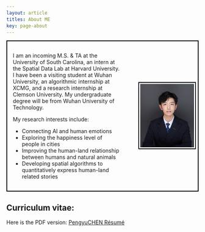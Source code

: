 ```yaml
---
layout: article
titles: About ME
key: page-about
---
```


<style>
  .content-wrapper {
    display: flex;
    align-items: center;
    justify-content: space-between;
    border: 2px solid black; /* 边框 */
    padding: 15px; /* 内边距，确保内容不会紧贴边框 */
    margin-bottom: 15px; /* 控制每个内容块之间的间距 */
  }

  .text-content {
    width: 60%;
    padding-right: 20px; /* 右侧内边距，确保文字和图片之间有间距 */
  }

  .image-content {
    width: 30%;
  }

  .image-content img {
    width: 100%;
    border: 2px solid black; /* 给图片添加红色边框 */
    padding: 3px; /* 给图片添加内边距，确保边框不会紧贴图片 */
  }
</style>

<div class="content-wrapper">
  <div class="text-content">
    <p>I am an incoming M.S. & TA at the University of South Carolina, an intern at the Spatial Data Lab at Harvard University. I have been a visiting student at Wuhan University, an algorithmic internship at XCMG, and a research internship at Clemson University. My undergraduate degree will be from Wuhan University of Technology.</p>
    <p>My research interests include:</p>
    <ul>
      <li>Connecting AI and human emotions</li>
      <li>Exploring the happiness level of people in cities</li>
      <li>Improving the human-land relationship between humans and natural animals</li>
      <li>Developing spatial algorithms to quantitatively express human-land related stories</li>
    </ul>
  </div>
  <div class="image-content">
    <img src="https://github.com/Pengyu-gis/Pengyu-gis.github.io/blob/master/assets/images/me_1.jpg?raw=true" alt="Personal Image" style="width: 100%;" />  
  </div>
</div>

## Curriculum vitae:
Here is the PDF version: [PengyuCHEN Résumé](/Pengyu-CV.pdf)
<br>
